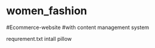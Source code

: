 # women_fashion
#Ecommerce-website
#with content management system




requrement.txt
intall pillow
